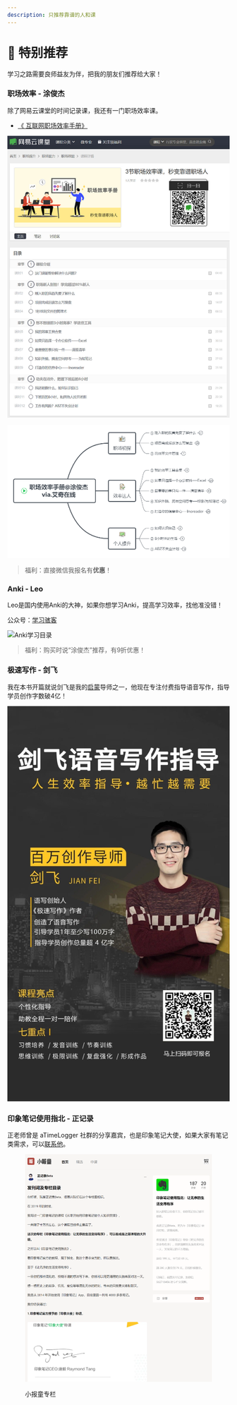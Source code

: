 ```yaml
---
description: 只推荐靠谱的人和课
---
```


# 🌟 特别推荐

学习之路需要良师益友为伴，把我的朋友们推荐给大家！

### 职场效率 - 涂俊杰

除了网易云课堂的时间记录课，我还有一门职场效率课。

* [《
  互联网职场效率手册》](https://www.aikewang.com/course/128)

![扫码报名网易职场课](.gitbook/assets/TIM图片120200307125757.jpg)

![职场效率课程大纲](.gitbook/assets/QQ截图20190909211553.png)

> 福利：直接微信我报名有**优惠**！

### Anki - Leo

Leo是国内使用Anki的大神，如果你想学习Anki，提高学习效率，找他准没错！

公众号：[学习骇客](https://mp.weixin.qq.com/s/OIw7p538gBoMsSM384G\_bw)

![Anki学习目录](.gitbook/assets/6401\_看图王.web.png)

> 福利：购买时说“涂俊杰”推荐，有9折优惠！

### 极速写作 - 剑飞

我在本书开篇就说剑飞是我的[启蒙](ch01/ch01.01.md)导师之一，他现在专注付费指导语音写作，指导学员创作字数破4亿！

![扫码添加剑飞](.gitbook/assets/7c88e202fb284aa61dfd685a30e335e.jpg)

### 印象笔记使用指北 - 正记录

正老师曾是 aTimeLogger 社群的分享嘉宾，也是印象笔记大使，如果大家有笔记类需求，可以[联系他](https://xiaobot.net/p/EvernoteGuide?refer=e26e6522-2485-4e7e-9f19-256aae002ccd)。

<figure><img src=".gitbook/assets/微信截图_20230504165334.png" alt=""><figcaption><p>小报童专栏</p></figcaption></figure>
